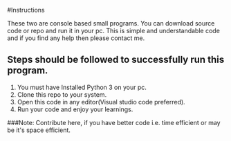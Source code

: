 #Instructions

These two are console based small programs.
You can download source code or repo and run it in your pc.
This is simple and understandable code and if you find any help then please contact me.

## Steps should be followed to successfully run this program.
1) You must have Installed Python 3 on your pc.
2) Clone this repo to your system.
3) Open this code in any editor(Visual studio code preferred).
4) Run your code and enjoy your learnings.

###Note: Contribute here, if you have better code i.e. time efficient or may be it's space efficient.
